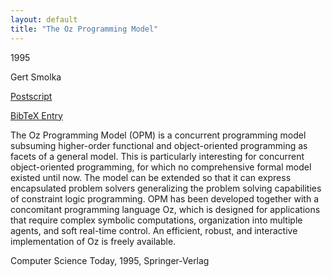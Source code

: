 ```yaml
---
layout: default
title: "The Oz Programming Model"
---
```



1995


Gert Smolka



[Postscript](http://www.ps.uni-sb.de/PapersOz/ProgrammingSysLab/volume1000.ps.gz)

[BibTeX Entry](http://www.ps.uni-sb.de/PapersOz/abstracts/volume1000.bib)


The Oz Programming Model (OPM) is a concurrent programming model subsuming
higher-order functional and object-oriented programming as facets of a general
model. This is particularly interesting for concurrent object-oriented
programming, for which no comprehensive formal model existed until now. The
model can be extended so that it can express encapsulated problem solvers
generalizing the problem solving capabilities of constraint logic programming.
OPM has been developed together with a concomitant programming language Oz,
which is designed for applications that require complex symbolic computations,
organization into multiple agents, and soft real-time control. An efficient,
robust, and interactive implementation of Oz is freely available.



Computer Science Today,  1995, Springer-Verlag




